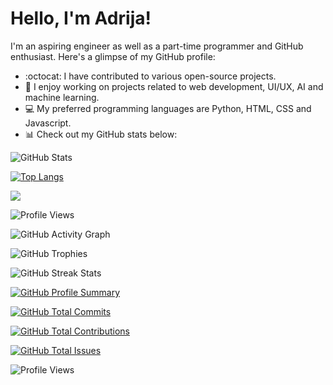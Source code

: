 # Hello, I'm Adrija! 

I'm an aspiring engineer as well as a part-time programmer and GitHub enthusiast. Here's a glimpse of my GitHub profile:

- :octocat: I have contributed to various open-source projects.
- :rocket: I enjoy working on projects related to web development, UI/UX, AI and machine learning.
- :computer: My preferred programming languages are Python, HTML, CSS and Javascript.
- :bar_chart: Check out my GitHub stats below:    


![GitHub Stats]( https://github-readme-stats.vercel.app/api?username=Adrija-G&show_icons=true&count_private=true )

[![Top Langs]( https://github-readme-stats.vercel.app/api/top-langs/?username=Adrija-G) ]( https://github.com/Adrija-G )       

[![]( https://github-readme-stats.vercel.app/api/top-langs/?username=Adrija-G&layout=compact) ]( https://github.com/Adrija-G )

![Profile Views](https://komarev.com/ghpvc/?username=Adrija-G)

![GitHub Activity Graph](https://activity-graph.herokuapp.com/graph?username=Adrija-G)

![GitHub Trophies](https://github-profile-trophy.vercel.app/?username=Adrija-G)

![GitHub Streak Stats](https://github-readme-streak-stats.herokuapp.com/?user=Adrija-G)

[![GitHub Profile Summary](https://profile-summary-for-github.com/user/Adrija-G)](https://github.com/Adrija-G)

[![GitHub Total Commits](https://img.shields.io/github/commit-activity/y/Adrija-G/Adrija-G)](https://github.com/Adrija-G)

[![GitHub Total Contributions](https://img.shields.io/github/last-commit/Adrija-G/Adrija-G)](https://github.com/Adrija-G)

[![GitHub Total Issues](https://img.shields.io/github/issues/Adrija-G/Adrija-G)](https://github.com/Adrija-G)

![Profile Views](https://komarev.com/ghpvc/?username=Adrija-G)



